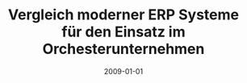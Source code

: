 ---
abstract: ''
authors:
- Michael Gall
- Christian Sterba
- Thomas Grechenig
date: '2009-01-01'
featured: false
links:
- name: Publik
  url: https://publik.tuwien.ac.at/showentry.php?ID=183659&lang=2
publication: ERP Management Journal, 1 (2009), 41 - 47
publication_types:
- '2'
publishDate: '2009-01-01'
title: Vergleich moderner ERP Systeme für den Einsatz im Orchesterunternehmen
url_pdf: ''
---